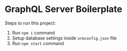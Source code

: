 # GraphQL Server Boilerplate

Steps to run this project:

1. Run `npm i` command
2. Setup database settings inside `ormconfig.json` file
3. Run `npm start` command
